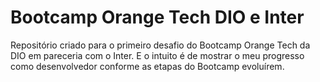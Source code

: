 # Bootcamp Orange Tech DIO e Inter
Repositório criado para o primeiro desafio do Bootcamp Orange Tech da DIO em pareceria com o Inter. E o intuito é de mostrar o meu progresso como desenvolvedor conforme as etapas do Bootcamp evoluírem.
